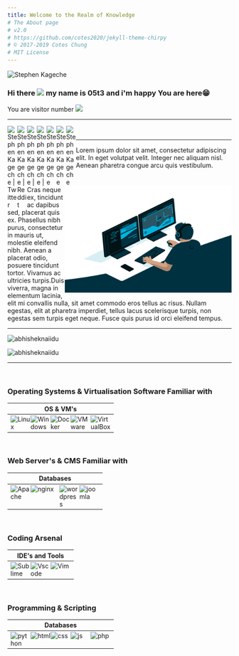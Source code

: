 ```yaml
---
title: Welcome to the Realm of Knowledge
# The About page
# v2.0
# https://github.com/cotes2020/jekyll-theme-chirpy
# © 2017-2019 Cotes Chung
# MIT License
---
```


<img align="center" alt="Stephen Kageche" img src="../../assets/img/Posts/resources/ascii%20art.PNG">

### Hi there <img src="https://media.giphy.com/media/hvRJCLFzcasrR4ia7z/giphy.gif" width="20px"> my name is 05t3 and i'm happy You are here😁

You are visitor number <img src="https://profile-counter.glitch.me/05t3/count.svg" />

<hr>

<a href="https://twitter.com/oste_ke">
  <img align="left" alt="Stephen Kageche | Twitter" width="22px" src="https://github.com/05t3/05t3/blob/main/resources/twitter.svg" />
</a>

<a href="https://www.reddit.com/user/oste08">
  <img align="left" alt="Stephen Kageche | Reddit" width="22px" src="https://github.com/05t3/05t3/blob/main/resources/reddit.svg" />
</a>

<a href="https://www.linkedin.com/in/stephen-kageche-591193196/">
  <img align="left" alt="Stephen Kageche | "LinkedIn" width="22px" src="https://github.com/05t3/05t3/blob/main/resources/linkedin.svg" />
</a>

<a href="https://github.com/05t3/05t3">
  <img align="left" alt="Stephen Kageche | "Github" width="22px" src="https://github.com/05t3/05t3/blob/main/resources/github.svg" />
</a>

<a href="https://www.linkedin.com/in/stephen-kageche-591193196/">
  <img align="left" alt="Stephen Kageche" | "Discord" width="22px" src="https://github.com/05t3/05t3/blob/main/resources/discord.svg" />
</a>

<a href="https://open.spotify.com/user/draidskxf4vzsrhv8xef72t8a?si=667fe12d67ca429b">
  <img align="left" alt="Stephen Kageche" | "Spotify" width="22px" src="https://github.com/05t3/05t3/blob/main/resources/spotify-2.svg" />
</a>

<a href="mailto:stevegeche@gmail.com">
  <img align="left" alt="Stephen Kageche" width="22px" src="https://github.com/05t3/05t3/blob/main/resources/official-gmail-icon-2020-.svg" />
</a>

<br>
<hr>

<!--
<div>Icons made by <a href="https://www.flaticon.com/authors/pixel-perfect" title="Pixel perfect">Pixel perfect</a> from <a href="https://www.flaticon.com/" title="Flaticon">www.flaticon.com</a></div>
-->

<img align="right" alt="GIF" src="https://github.com/KellyEgesa/KellyEgesa/blob/master/assets/code.gif" width="375" height="240" />

Lorem ipsum dolor sit amet, consectetur adipiscing elit. In eget volutpat velit. Integer nec aliquam nisl. Aenean pharetra congue arcu quis vestibulum.

<br>
Cras neque ex, tincidunt ac dapibus sed, placerat quis ex. Phasellus nibh purus, consectetur in mauris ut, molestie eleifend nibh. Aenean a placerat odio, posuere tincidunt tortor. Vivamus ac ultricies turpis.Duis viverra, magna in elementum lacinia, elit mi convallis nulla, sit amet commodo eros tellus ac risus. Nullam egestas, elit at pharetra imperdiet, tellus lacus scelerisque turpis, non egestas sem turpis eget neque. Fusce quis purus id orci eleifend tempus. <br>

<hr>

<p align="left"> <img src="https://github-readme-stats.vercel.app/api?username=05t3&show_icons=true&theme=radical" alt="abhisheknaiidu" />
<p align="left"> <img src="https://github-readme-stats.vercel.app/api/top-langs/?username=05t3&layout=compact&theme=radical" alt="abhisheknaiidu" />  
  
<hr>

</br>

### Operating Systems & Virtualisation Software Familiar with

| OS & VM's                                                                                                                                                                                                                                                                                                                                                                                                                                                                                                                                                                                                                            |
| ------------------------------------------------------------------------------------------------------------------------------------------------------------------------------------------------------------------------------------------------------------------------------------------------------------------------------------------------------------------------------------------------------------------------------------------------------------------------------------------------------------------------------------------------------------------------------------------------------------------------------------ |
| <div display="space-between" width="100px"><img align="left" width="45px" src="https://github.com/05t3/05t3/blob/main/resources/linux.svg" alt="Linux"><img align="left" width="45px" src="https://github.com/05t3/05t3/blob/main/resources/windows.svg" alt="Windows"><img align="left" width="45px" src="https://github.com/05t3/05t3/blob/main/resources/docker.svg" alt="Docker"><img align="left" width="45px" src="https://github.com/05t3/05t3/blob/main/resources/vmware%20(1).svg" alt="VMware"><img align="left" width="45px" src="https://github.com/05t3/05t3/blob/main/resources/virtualbox-icon.svg" alt="VirtualBox"> |

</br>

### Web Server's & CMS Familiar with

| Databases                                                                                                                                                                                                                                                                                                                                                                                                                                                                                                                                                                       |
| ------------------------------------------------------------------------------------------------------------------------------------------------------------------------------------------------------------------------------------------------------------------------------------------------------------------------------------------------------------------------------------------------------------------------------------------------------------------------------------------------------------------------------------------------------------------------------- |
| <div display="flex" align="left" justify-content="space-between" align-items="centre" width="100%"><img align="left" width="45px" src="https://github.com/05t3/05t3/blob/main/resources/apache-13.svg" alt="Apache"><img align="left" width="65px" src="https://github.com/05t3/05t3/blob/main/resources/nginx-1.svg" alt="nginx"><img align="left" width="45px" src="https://github.com/05t3/05t3/blob/main/resources/wordpress-blue.svg" alt="wordpress"><img align="left" width="45px" src="https://github.com/05t3/05t3/blob/main/resources/joomla.svg" alt="joomla"></div> |

</br>

### Coding Arsenal

| IDE's and Tools                                                                                                                                                                                                                                                                                                                                                                                                          |
| ------------------------------------------------------------------------------------------------------------------------------------------------------------------------------------------------------------------------------------------------------------------------------------------------------------------------------------------------------------------------------------------------------------------------ |
| <div display="space-between" width="100%"><img width="45px" align="right" src="https://github.com/05t3/05t3/blob/main/resources/Vimlogo.svg" alt="Vim"><img width="45px" align="right" src="https://github.com/05t3/05t3/blob/main/resources/Visual_Studio_Code_1.35_icon.svg" alt="Vscode"><img width="45px" align="right" src="https://github.com/05t3/05t3/blob/main/resources/sublime-text.svg" alt="Sublime"></div> |

</br>

### Programming & Scripting

| Databases                                                                                                                                                                                                                                                                                                                                                                                                                                                                                                                                                                                                                                                                      |
| ------------------------------------------------------------------------------------------------------------------------------------------------------------------------------------------------------------------------------------------------------------------------------------------------------------------------------------------------------------------------------------------------------------------------------------------------------------------------------------------------------------------------------------------------------------------------------------------------------------------------------------------------------------------------------ |
| <div display="flex" align="left" justify-content="space-between" align-items="centre" width="100%"><img align="left" width="45px" src="https://github.com/05t3/05t3/blob/main/resources/python.svg" alt="python"><img align="left" width="45px" src="https://github.com/05t3/05t3/blob/main/resources/HTML5_Badge.svg" alt="html"><img align="left" width="45px" src="https://github.com/05t3/05t3/blob/main/resources/CSS3_logo.svg" alt="css"><img align="left" width="45px" src="https://github.com/05t3/05t3/blob/main/resources/javascript-1.svg" alt="js"><img align="left" width="45px" src="https://github.com/05t3/05t3/blob/main/resources/php.svg" alt="php"></div> |

</br>

<!--
### CTF's
|Databases |
|-----|
|<div display="flex" align="left" justify-content="space-between" align-items="centre" width="100%"><img align="left" width="55px" src="https://assets.tryhackme.com/img/logo/tryhackme_logo_full.svg" alt="thm"><img align="left" width="60px" src="https://app.hackthebox.eu/images/logos/logo-htb.svg" alt="htb"><img align="left" width="45px" src="https://blueteamlabs.online/images/logo.png" alt="btlo"><img align="left" width="60px" src="https://cybertalents.com/images/logo-footer.png" alt="Cybertalent"><img align="left" width="65px" src="https://www.qbssoftware.com/image/cache/catalog/qbs/burpsuite-250x250.png" alt="portswigger"></div>|

</br>

<a href="https://tryhackme.com/p/oste">
  <img align="left" alt="Stephen Kageche | THM" width="45px" src="https://assets.tryhackme.com/img/logo/tryhackme_logo_full.svg" />
</a>

<a href="https://app.hackthebox.eu/users/210522">
  <img align="left" alt="Stephen Kageche | HTB" width="45px" src="https://app.hackthebox.eu/images/logos/logo-htb.svg" />
</a>

<a href="https://blueteamlabs.online/public/user/b64d7713bd78bd6e76f213">
  <img align="left" alt="Stephen Kageche | BTLO" width="35px" src="https://blueteamlabs.online/images/logo.png" />
</a>

<a href="https://cybertalents.com/members/05t3/profile">
  <img align="left" alt="Stephen Kageche | CyberTalents" width="45px" src="https://cybertalents.com/images/logo-footer.png" />
</a>
-->

<!--
**05t3/05t3** is a ✨ _special_ ✨ repository because its `README.md` (this file) appears on your GitHub profile.

Here are some ideas to get you started:

- 🔭 I’m currently working on Docker and Docker Security
- 🌱 I’m currently learning ...
- 👯 I’m looking to collaborate on ...
- 🤔 I’m looking for help with ...
- 💬 Ask me about ...
- 📫 How to reach me: ...
- 😄 Pronouns: ...
- ⚡ Fun fact: ...
-->

<script data-name="BMC-Widget" data-cfasync="false" src="https://cdnjs.buymeacoffee.com/1.0.0/widget.prod.min.js" data-id="oste" data-description="Support me on Buy me a coffee!" data-message="" data-color="#FF5F5F" data-position="Right" data-x_margin="18" data-y_margin="18"></script>
